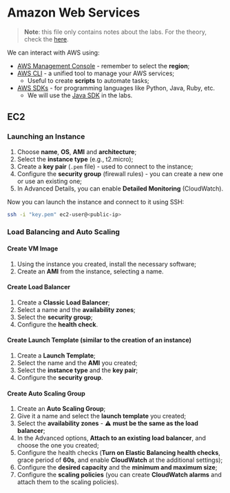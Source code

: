 # Amazon Web Services

> **Note**: this file only contains notes about the labs. For the theory, check the [here](../02-1-amazon-web-services.md).

We can interact with AWS using:

- [AWS Management Console](https://eu-west-3.console.aws.amazon.com/console/home) - remember to select the **region**;
- [AWS CLI](https://aws.amazon.com/cli/) - a unified tool to manage your AWS services;
  - Useful to create **scripts** to automate tasks;
- [AWS SDKs](https://aws.amazon.com/tools/) - for programming languages like Python, Java, Ruby, etc.
  - We will use the [Java SDK](https://docs.aws.amazon.com/sdk-for-java/v1/developer-guide/welcome.html) in the labs.

## EC2

### Launching an Instance

1. Choose **name**, **OS**, **AMI** and **architecture**;
2. Select the **instance type** (e.g., t2.micro);
3. Create a **key pair** (`.pem` file) - used to connect to the instance;
4. Configure the **security group** (firewall rules) - you can create a new one or use an existing one;
5. In Advanced Details, you can enable **Detailed Monitoring** (CloudWatch).

Now you can launch the instance and connect to it using SSH:

```bash
ssh -i "key.pem" ec2-user@<public-ip>
```

### Load Balancing and Auto Scaling

#### Create VM Image

1. Using the instance you created, install the necessary software;
2. Create an **AMI** from the instance, selecting a name.

#### Create Load Balancer

1. Create a **Classic Load Balancer**;
2. Select a name and the **availability zones**;
3. Select the **security group**;
4. Configure the **health check**.

#### Create Launch Template (similar to the creation of an instance)

1. Create a **Launch Template**;
2. Select the name and the **AMI** you created;
3. Select the **instance type** and the **key pair**;
4. Configure the **security group**.

#### Create Auto Scaling Group

1. Create an **Auto Scaling Group**;
2. Give it a name and select the **launch template** you created;
3. Select the **availability zones** - ⚠️ **must be the same as the load balancer**;
4. In the Advanced options, **Attach to an existing load balancer**, and choose the one you created;
5. Configure the health checks (**Turn on Elastic Balancing health checks**, grace period of **60s**, and enable **CloudWatch** at the additional settings);
6. Configure the **desired capacity** and the **minimum and maximum size**;
7. Configure the **scaling policies** (you can create **CloudWatch alarms** and attach them to the scaling policies).
